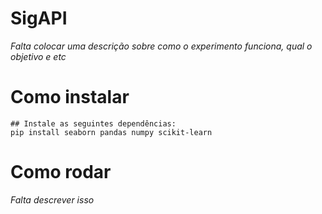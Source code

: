 # SigAPI

*Falta colocar uma descrição sobre como o experimento funciona, qual o objetivo e etc*

# Como instalar
```
## Instale as seguintes dependências:
pip install seaborn pandas numpy scikit-learn
```

# Como rodar

*Falta descrever isso*